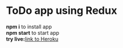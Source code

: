 # ToDo app using Redux
**npm i**  to install app  
**npm start**  to start app  
**try live:**<a href="https://tododo-redux.herokuapp.com/" target="_blank">link to Heroku</a>
